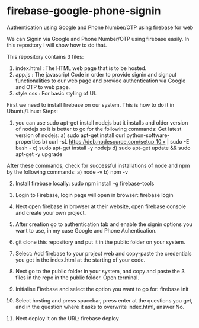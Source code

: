 # firebase-google-phone-signin
Authentication using Google and Phone Number/OTP using firebase for web

We can Signin via Google and Phone Number/OTP using firebase easily. In this repository I will show how to do that.

This repository contains 3 files:
1) index.html : The HTML web page that is to be hosted.
2) app.js : The javascript Code in order to provide signin and signout functionalities to our web page and provide authentication via Google and OTP to web page.
3) style.css : For basic styling of UI.

First we need to install firebase on our system. This is how to do it in Ubuntu/Linux:
Steps:
1) you can use sudo apt-get install nodejs but it installs and older version of nodejs  so it is better to go for the following commands:
Get latest version of nodejs:
a) sudo apt-get install curl python-software-properties
b) curl -sL https://deb.nodesource.com/setup_10.x | sudo -E bash -
c) sudo apt-get install -y nodejs
d) sudo apt-get update && sudo apt-get -y upgrade

After these commands, check for successful installations of node and npm by the following commands:
a) node -v
b) npm -v

2) Install firebase locally:
   sudo npm install -g firebase-tools

3) Login to Firebase, login page will open in browser:
   firebase login

4) Next open firebase in browser at their website, open firebase console and create your own project.

5) After creation go to authentication tab and enable the signin options you want to use, in my case Google and Phone Auhentication.

6) git clone this repository and put it in the public folder on your system.

7) Select: Add firebase to your project web and copy-paste the credentials you get in the index.html at the starting of your code.

8) Next go to the public folder in your system, and copy and paste the 3 files in the repo in the public folder. Open terminal.

9) Initialise Firebase and select the option you want to go for:
   firebase init
   
10) Select hosting and press spacebar, press enter at the questions you get, and in the question where it asks to overwrite index.html, answer No.

11) Next deploy it on the URL:
   firebase deploy


  
